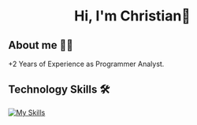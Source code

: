 
<h1 align="center"> Hi, I'm Christian🤘 </h1>


## About me 👨‍💻

+2 Years of Experience as Programmer Analyst.

## Technology Skills 🛠️

[![My Skills](https://skillicons.dev/icons?i=php,html,css,javascript,typescript,laravel,react,vue,bootstrap,tailwind,mysql,postgresql,mongo,git,github)](https://skillicons.dev)

